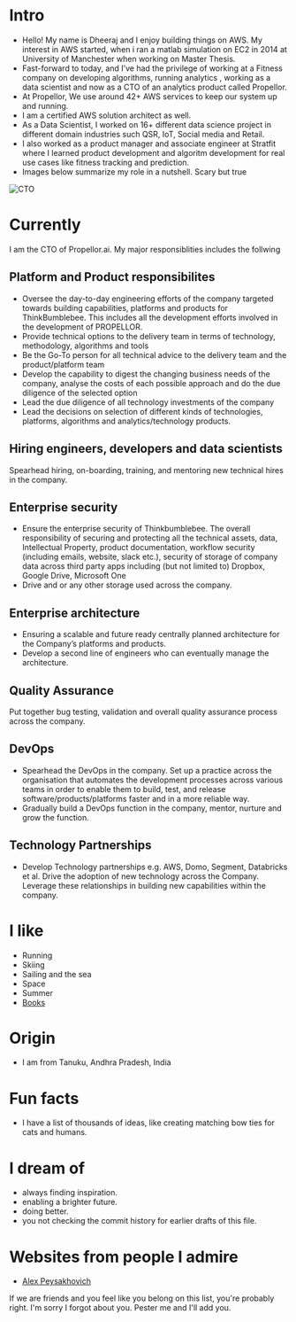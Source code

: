 
# Intro

- Hello! My name is Dheeraj and I enjoy building things on AWS. My interest in AWS started, when i ran a matlab
simulation on EC2 in 2014 at University of Manchester when working on Master Thesis.
- Fast-forward to today, and I’ve had the privilege of working at a Fitness company on developing algorithms, running analytics
, working as a data scientist and now as a CTO of an analytics product called Propellor.
- At Propellor, We use around 42+ AWS services to keep our system up and running.
- I am a certified AWS solution architect as well.
- As a Data Scientist, I worked on 16+ different data science project in different domain industries such QSR, IoT,
Social media and Retail.
- I also worked as a product manager and associate engineer at Stratfit where I learned
product development and algoritm development
 for real use cases like fitness tracking and prediction.
- Images below summarize my role in a nutshell. Scary but true

![CTO](https://s3.ap-south-1.amazonaws.com/public.dheerajinampudi.com/CTO_role-min.jpg)

# Currently

I am the CTO of Propellor.ai. My major responsiblities includes the follwing

## Platform and Product responsibilites

- Oversee the day-to-day engineering efforts of the company targeted towards
building capabilities, platforms and products for ThinkBumblebee. This includes all the development efforts involved in the development of PROPELLOR.
- Provide technical options to the delivery team in terms of technology, methodology,
algorithms and tools
- Be the Go-To person for all technical advice to the delivery team and the
product/platform team
- Develop the capability to digest the changing business needs of the company,
analyse the costs of each possible approach and do the due diligence of the selected
option
- Lead the due diligence of all technology investments of the company
- Lead the decisions on selection of different kinds of technologies, platforms,
algorithms and analytics/technology products.

## Hiring engineers, developers and data scientists

Spearhead hiring, on-boarding, training, and mentoring new technical hires in the company.

## Enterprise security

- Ensure the enterprise security of Thinkbumblebee. The overall responsibility of securing and
protecting all the technical assets, data, Intellectual Property, product documentation,
workflow security (including emails, website, slack etc.), security of storage of company data
across third party apps including (but not limited to) Dropbox, Google Drive, Microsoft One
- Drive and or any other storage used across the company.

## Enterprise architecture

- Ensuring a scalable and future ready centrally planned architecture for the Company’s
platforms and products.
- Develop a second line of engineers who can eventually manage the architecture.

## Quality Assurance

Put together bug testing, validation and overall quality assurance process across the
company.

## DevOps

- Spearhead the DevOps in the company. Set up a practice across the organisation that
automates the development processes across various teams in order to enable them to
build, test, and release software/products/platforms faster and in a more reliable way.
- Gradually build a DevOps function in the company, mentor, nurture and grow the function.

## Technology Partnerships

- Develop Technology partnerships e.g. AWS, Domo, Segment, Databricks et al. Drive the
adoption of new technology across the Company. Leverage these relationships in building
new capabilities within the company.

# I like

- Running
- Skiing
- Sailing and the sea
- Space
- Summer
- [Books](https://www.goodreads.com/dheerajinampudi)

# Origin

- I am from Tanuku, Andhra Pradesh, India

# Fun facts

- I have a list of thousands of ideas, like creating matching bow ties for cats and humans.

# I dream of

- always finding inspiration.
- enabling a brighter future.
- doing better.
- you not checking the commit history for earlier drafts of this file.

# Websites from people I admire

- [Alex Peysakhovich](http://alexpeys.github.io/)

If we are friends and you feel like you belong on this list, you're probably right. I'm sorry I forgot about you. Pester me and I'll add you.